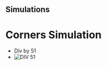 ## Simulations 

# Corners Simulation 
* Div by 51 
* ![DIV 51](https://user-images.githubusercontent.com/90795738/197846793-9b604555-63b0-4a9d-bd18-a15d8fde3e29.jpg)
